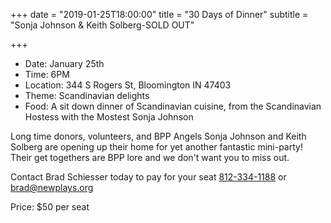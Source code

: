 +++
date = "2019-01-25T18:00:00"
title = "30 Days of Dinner"
subtitle = "Sonja Johnson & Keith Solberg-SOLD OUT"

+++

* Date: January 25th
* Time: 6PM
* Location: 344 S Rogers St, Bloomington IN 47403
* Theme: Scandinavian delights
* Food: A sit down dinner of Scandinavian cuisine, from the Scandinavian Hostess with the Mostest Sonja Johnson

Long time donors, volunteers, and BPP Angels Sonja Johnson and Keith Solberg are opening up their home for yet another fantastic mini-party! Their get togethers are BPP lore and we don't want you to miss out.

Contact Brad Schiesser today to pay for your seat [812-334-1188](tel:+1-812-334-1188) or [brad@newplays.org](mailto:brad@newplays.org)


Price: $50 per seat
